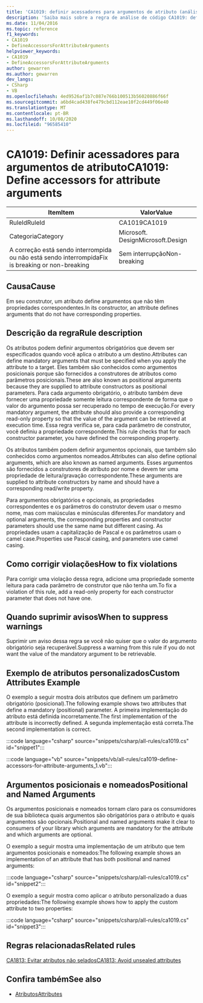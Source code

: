 ```yaml
---
title: 'CA1019: definir acessadores para argumentos de atributo (análise de código)'
description: 'Saiba mais sobre a regra de análise de código CA1019: definir acessadores para argumentos de atributo'
ms.date: 11/04/2016
ms.topic: reference
f1_keywords:
- CA1019
- DefineAccessorsForAttributeArguments
helpviewer_keywords:
- CA1019
- DefineAccessorsForAttributeArguments
author: gewarren
ms.author: gewarren
dev_langs:
- CSharp
- VB
ms.openlocfilehash: 4ed9526af1b7c087e766b100513b56020886f66f
ms.sourcegitcommit: a6bd4cad438fe479cbd112eae10f2cd449f06e40
ms.translationtype: MT
ms.contentlocale: pt-BR
ms.lasthandoff: 10/08/2020
ms.locfileid: "96585410"
---
```

# <a name="ca1019-define-accessors-for-attribute-arguments"></a><span data-ttu-id="c9645-103">CA1019: Definir acessadores para argumentos de atributo</span><span class="sxs-lookup"><span data-stu-id="c9645-103">CA1019: Define accessors for attribute arguments</span></span>

| <span data-ttu-id="c9645-104">Item</span><span class="sxs-lookup"><span data-stu-id="c9645-104">Item</span></span>                                     | <span data-ttu-id="c9645-105">Valor</span><span class="sxs-lookup"><span data-stu-id="c9645-105">Value</span></span>            |
|------------------------------------------|------------------|
| <span data-ttu-id="c9645-106">RuleId</span><span class="sxs-lookup"><span data-stu-id="c9645-106">RuleId</span></span>                                   | <span data-ttu-id="c9645-107">CA1019</span><span class="sxs-lookup"><span data-stu-id="c9645-107">CA1019</span></span>           |
| <span data-ttu-id="c9645-108">Categoria</span><span class="sxs-lookup"><span data-stu-id="c9645-108">Category</span></span>                                 | <span data-ttu-id="c9645-109">Microsoft. Design</span><span class="sxs-lookup"><span data-stu-id="c9645-109">Microsoft.Design</span></span> |
| <span data-ttu-id="c9645-110">A correção está sendo interrompida ou não está sendo interrompida</span><span class="sxs-lookup"><span data-stu-id="c9645-110">Fix is breaking or non-breaking</span></span> | <span data-ttu-id="c9645-111">Sem interrupção</span><span class="sxs-lookup"><span data-stu-id="c9645-111">Non-breaking</span></span>     |

## <a name="cause"></a><span data-ttu-id="c9645-112">Causa</span><span class="sxs-lookup"><span data-stu-id="c9645-112">Cause</span></span>

<span data-ttu-id="c9645-113">Em seu construtor, um atributo define argumentos que não têm propriedades correspondentes.</span><span class="sxs-lookup"><span data-stu-id="c9645-113">In its constructor, an attribute defines arguments that do not have corresponding properties.</span></span>

## <a name="rule-description"></a><span data-ttu-id="c9645-114">Descrição da regra</span><span class="sxs-lookup"><span data-stu-id="c9645-114">Rule description</span></span>

<span data-ttu-id="c9645-115">Os atributos podem definir argumentos obrigatórios que devem ser especificados quando você aplica o atributo a um destino.</span><span class="sxs-lookup"><span data-stu-id="c9645-115">Attributes can define mandatory arguments that must be specified when you apply the attribute to a target.</span></span> <span data-ttu-id="c9645-116">Eles também são conhecidos como argumentos posicionais porque são fornecidos a construtores de atributos como parâmetros posicionais.</span><span class="sxs-lookup"><span data-stu-id="c9645-116">These are also known as positional arguments because they are supplied to attribute constructors as positional parameters.</span></span> <span data-ttu-id="c9645-117">Para cada argumento obrigatório, o atributo também deve fornecer uma propriedade somente leitura correspondente de forma que o valor do argumento possa ser recuperado no tempo de execução.</span><span class="sxs-lookup"><span data-stu-id="c9645-117">For every mandatory argument, the attribute should also provide a corresponding read-only property so that the value of the argument can be retrieved at execution time.</span></span> <span data-ttu-id="c9645-118">Essa regra verifica se, para cada parâmetro de construtor, você definiu a propriedade correspondente.</span><span class="sxs-lookup"><span data-stu-id="c9645-118">This rule checks that for each constructor parameter, you have defined the corresponding property.</span></span>

<span data-ttu-id="c9645-119">Os atributos também podem definir argumentos opcionais, que também são conhecidos como argumentos nomeados.</span><span class="sxs-lookup"><span data-stu-id="c9645-119">Attributes can also define optional arguments, which are also known as named arguments.</span></span> <span data-ttu-id="c9645-120">Esses argumentos são fornecidos a construtores de atributo por nome e devem ter uma propriedade de leitura/gravação correspondente.</span><span class="sxs-lookup"><span data-stu-id="c9645-120">These arguments are supplied to attribute constructors by name and should have a corresponding read/write property.</span></span>

<span data-ttu-id="c9645-121">Para argumentos obrigatórios e opcionais, as propriedades correspondentes e os parâmetros do construtor devem usar o mesmo nome, mas com maiúsculas e minúsculas diferentes.</span><span class="sxs-lookup"><span data-stu-id="c9645-121">For mandatory and optional arguments, the corresponding properties and constructor parameters should use the same name but different casing.</span></span> <span data-ttu-id="c9645-122">As propriedades usam a capitalização de Pascal e os parâmetros usam o camel case.</span><span class="sxs-lookup"><span data-stu-id="c9645-122">Properties use Pascal casing, and parameters use camel casing.</span></span>

## <a name="how-to-fix-violations"></a><span data-ttu-id="c9645-123">Como corrigir violações</span><span class="sxs-lookup"><span data-stu-id="c9645-123">How to fix violations</span></span>

<span data-ttu-id="c9645-124">Para corrigir uma violação dessa regra, adicione uma propriedade somente leitura para cada parâmetro de construtor que não tenha um.</span><span class="sxs-lookup"><span data-stu-id="c9645-124">To fix a violation of this rule, add a read-only property for each constructor parameter that does not have one.</span></span>

## <a name="when-to-suppress-warnings"></a><span data-ttu-id="c9645-125">Quando suprimir avisos</span><span class="sxs-lookup"><span data-stu-id="c9645-125">When to suppress warnings</span></span>

<span data-ttu-id="c9645-126">Suprimir um aviso dessa regra se você não quiser que o valor do argumento obrigatório seja recuperável.</span><span class="sxs-lookup"><span data-stu-id="c9645-126">Suppress a warning from this rule if you do not want the value of the mandatory argument to be retrievable.</span></span>

## <a name="custom-attributes-example"></a><span data-ttu-id="c9645-127">Exemplo de atributos personalizados</span><span class="sxs-lookup"><span data-stu-id="c9645-127">Custom Attributes Example</span></span>

<span data-ttu-id="c9645-128">O exemplo a seguir mostra dois atributos que definem um parâmetro obrigatório (posicional).</span><span class="sxs-lookup"><span data-stu-id="c9645-128">The following example shows two attributes that define a mandatory (positional) parameter.</span></span> <span data-ttu-id="c9645-129">A primeira implementação do atributo está definida incorretamente.</span><span class="sxs-lookup"><span data-stu-id="c9645-129">The first implementation of the attribute is incorrectly defined.</span></span> <span data-ttu-id="c9645-130">A segunda implementação está correta.</span><span class="sxs-lookup"><span data-stu-id="c9645-130">The second implementation is correct.</span></span>

:::code language="csharp" source="snippets/csharp/all-rules/ca1019.cs" id="snippet1":::

:::code language="vb" source="snippets/vb/all-rules/ca1019-define-accessors-for-attribute-arguments_1.vb":::

## <a name="positional-and-named-arguments"></a><span data-ttu-id="c9645-131">Argumentos posicionais e nomeados</span><span class="sxs-lookup"><span data-stu-id="c9645-131">Positional and Named Arguments</span></span>

<span data-ttu-id="c9645-132">Os argumentos posicionais e nomeados tornam claro para os consumidores de sua biblioteca quais argumentos são obrigatórios para o atributo e quais argumentos são opcionais.</span><span class="sxs-lookup"><span data-stu-id="c9645-132">Positional and named arguments make it clear to consumers of your library which arguments are mandatory for the attribute and which arguments are optional.</span></span>

<span data-ttu-id="c9645-133">O exemplo a seguir mostra uma implementação de um atributo que tem argumentos posicionais e nomeados:</span><span class="sxs-lookup"><span data-stu-id="c9645-133">The following example shows an implementation of an attribute that has both positional and named arguments:</span></span>

:::code language="csharp" source="snippets/csharp/all-rules/ca1019.cs" id="snippet2":::

<span data-ttu-id="c9645-134">O exemplo a seguir mostra como aplicar o atributo personalizado a duas propriedades:</span><span class="sxs-lookup"><span data-stu-id="c9645-134">The following example shows how to apply the custom attribute to two properties:</span></span>

:::code language="csharp" source="snippets/csharp/all-rules/ca1019.cs" id="snippet3":::

## <a name="related-rules"></a><span data-ttu-id="c9645-135">Regras relacionadas</span><span class="sxs-lookup"><span data-stu-id="c9645-135">Related rules</span></span>

[<span data-ttu-id="c9645-136">CA1813: Evitar atributos não selados</span><span class="sxs-lookup"><span data-stu-id="c9645-136">CA1813: Avoid unsealed attributes</span></span>](ca1813.md)

## <a name="see-also"></a><span data-ttu-id="c9645-137">Confira também</span><span class="sxs-lookup"><span data-stu-id="c9645-137">See also</span></span>

- [<span data-ttu-id="c9645-138">Atributos</span><span class="sxs-lookup"><span data-stu-id="c9645-138">Attributes</span></span>](../../../standard/design-guidelines/attributes.md)
